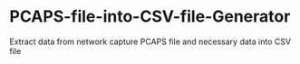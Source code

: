 # PCAPS-file-into-CSV-file-Generator
Extract data from network capture PCAPS file and necessary data  into CSV file 
